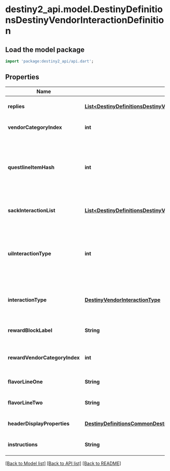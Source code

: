# destiny2_api.model.DestinyDefinitionsDestinyVendorInteractionDefinition

## Load the model package
```dart
import 'package:destiny2_api/api.dart';
```

## Properties
Name | Type | Description | Notes
------------ | ------------- | ------------- | -------------
**replies** | [**List&lt;DestinyDefinitionsDestinyVendorInteractionReplyDefinition&gt;**](DestinyDefinitionsDestinyVendorInteractionReplyDefinition.md) | The potential replies that the user can make to the interaction. | [optional] [default to []]
**vendorCategoryIndex** | **int** | If &gt;&#x3D; 0, this is the category of sale items to show along with this interaction dialog. | [optional] [default to null]
**questlineItemHash** | **int** | If this interaction dialog is about a quest, this is the questline related to the interaction. You can use this to show the quest overview, or even the character&#39;s status with the quest if you use it to find the character&#39;s current Quest Step by checking their inventory against this questlineItemHash&#39;s DestinyInventoryItemDefinition.setData. | [optional] [default to null]
**sackInteractionList** | [**List&lt;DestinyDefinitionsDestinyVendorInteractionSackEntryDefinition&gt;**](DestinyDefinitionsDestinyVendorInteractionSackEntryDefinition.md) | If this interaction is meant to show you sacks, this is the list of types of sacks to be shown. If empty, the interaction is not meant to show sacks. | [optional] [default to []]
**uiInteractionType** | **int** | A UI hint for the behavior of the interaction screen. This is useful to determine what type of interaction is occurring, such as a prompt to receive a rank up reward or a prompt to choose a reward for completing a quest. The hash isn&#39;t as useful as the Enum in retrospect, well what can you do. Try using interactionType instead. | [optional] [default to null]
**interactionType** | [**DestinyVendorInteractionType**](DestinyVendorInteractionType.md) | The enumerated version of the possible UI hints for vendor interactions, which is a little easier to grok than the hash found in uiInteractionType. | [optional] [default to null]
**rewardBlockLabel** | **String** | If this interaction is displaying rewards, this is the text to use for the header of the reward-displaying section of the interaction. | [optional] [default to null]
**rewardVendorCategoryIndex** | **int** | If the vendor&#39;s reward list is sourced from one of his categories, this is the index into the category array of items to show. | [optional] [default to null]
**flavorLineOne** | **String** | If the vendor interaction has flavor text, this is some of it. | [optional] [default to null]
**flavorLineTwo** | **String** | If the vendor interaction has flavor text, this is the rest of it. | [optional] [default to null]
**headerDisplayProperties** | [**DestinyDefinitionsCommonDestinyDisplayPropertiesDefinition**](DestinyDefinitionsCommonDestinyDisplayPropertiesDefinition.md) | The header for the interaction dialog. | [optional] [default to null]
**instructions** | **String** | The localized text telling the player what to do when they see this dialog. | [optional] [default to null]

[[Back to Model list]](../README.md#documentation-for-models) [[Back to API list]](../README.md#documentation-for-api-endpoints) [[Back to README]](../README.md)


